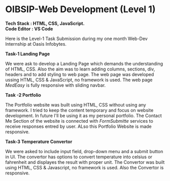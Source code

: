 # OIBSIP-Web Development (Level 1)
<b>Tech Stack : HTML, CSS, JavaScript.</b><br>
<b>Code Editor : VS Code </b><br>
<p>Here is the Level-1 Task Submission during my one month Web-Dev Internship at Oasis Infobytes.</p>
<b>Task-1 Landing Page</b>
<p>We were ask to develop a Landing Page which demands the understanding of HTML, CSS. Also the aim was to learn adding columns, sections, div, headers and to add styling to web page. The web page was developed ussing HTML, CSS & JavaScript, no framework is used. The web page <i>MedEasy</i> is fully responsive with sliding navbar.</p>
<b>Task -2 Portfolio</b>
<p>The Portfolio website was built using HTML, CSS without using any framework. I tried to keep the content temporary and focus on website development. In future I'll be using it as my personal portfolio. The Contact Me Section of the website is connected with <i>FormSubmitte</i> services to receive responses entred by user. ALso this Portfolio Website is made responsive.<p>
<b>Task-3 Temperature Convertor</b>
<p>We were asked to include input field, drop-down menu and a submit button in UI. The convertor has options to convert temperature into celsius or fahrenheit and displayes the result with proper unit. The Convertor was built using HTML, CSS & Javascript, no framework is used. Also the Convertor is responsive.</p>
